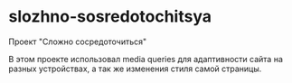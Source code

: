 # slozhno-sosredotochitsya
Проект "Сложно сосредоточиться"

В этом проекте использовал media queries для адаптивности сайта на разных устройствах, а так же изменения стиля самой страницы.

